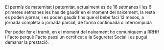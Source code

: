 El permís de maternitat i paternitat, actualment es de 16 setmanes i les 6 primeres setmanes les has de gaudir en el moment del naixement, la resta es poden ajornar, i es poden gaudir fins que el bebe faci 12 mesos, a jornada completa o jornada parcial, de forma continuada o interrompuda

Per poder fer el tramit, en el moment del naixement ho comuniquem a RRHH i Facto perquè Facto passi un certificat a la Seguretat Social i es pugui demanar la prestació.